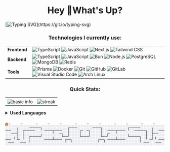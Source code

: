 <h1 align='center'>Hey 👋What's Up?</h1>

[![Typing SVG](https://readme-typing-svg.herokuapp.com?color=ba60ff&lines=Fullstack+Developer.)](https://git.io/typing-svg)

###

<h3 align='center'>Technologies I currently use:</h3>
<table align='center'>
  <tr>
    <td style='font-weight: bold; padding-right: 10px; vertical-align: center;'>Frontend</td>
    <td>
      <img height='40' src='https://skillicons.dev/icons?i=ts' title='TypeScript' />
      <img height='40' src='https://skillicons.dev/icons?i=js' title='JavaScript' />
      <img height='40' src='https://skillicons.dev/icons?i=nextjs' title='Next.js' />
      <img height='40' src='https://skillicons.dev/icons?i=tailwind' title='Tailwind CSS' />
    </td>
  </tr>
  <tr>
    <td style='font-weight: bold; padding-right: 10px; vertical-align: center;'>Backend</td>
    <td>
      <img height='40' src='https://skillicons.dev/icons?i=ts' title='TypeScript' />
      <img height='40' src='https://skillicons.dev/icons?i=js' title='JavaScript' />
      <img height='40' src='https://skillicons.dev/icons?i=bun' title='Bun' />
      <img height='40' src='https://skillicons.dev/icons?i=nodejs' title='Node.js' />
      <img height='40' src='https://skillicons.dev/icons?i=postgres' title='PostgreSQL' />
      <img height='40' src='https://skillicons.dev/icons?i=mongo' title='MongoDB' />
      <img height='40' src='https://skillicons.dev/icons?i=redis' title='Redis' />
    </td>
  </tr>
  <tr>
    <td style='font-weight: bold; padding-right: 10px; vertical-align: center;'>Tools</td>
    <td>
      <img height='40' src='https://skillicons.dev/icons?i=prisma' title='Prisma' />
      <img height='40' src='https://skillicons.dev/icons?i=docker' title='Docker' />
      <img height='40' src='https://skillicons.dev/icons?i=git' title='Git' />
      <img height='40' src='https://skillicons.dev/icons?i=github' title='GitHub' />
      <img height='40' src='https://skillicons.dev/icons?i=gitlab' title='GitLab' />
      <img height='40' src='https://skillicons.dev/icons?i=vscode' title='Visual Studio Code' />
      <img height='40' src='https://skillicons.dev/icons?i=arch' title='Arch Linux' />
    </td>
  </tr>
</table>

###

<h3 align='center'>Quick Stats:</h3>
<table>
  <tr>
    <td style='padding=0;width=50%;'>
      <img align='center' style='padding=0;' src='https://github-readme-stats.vercel.app/api?username=levisantosp&hide_border=true&hide_title=true&show_icons=true&count_private=true&theme=ambient_gradient&ts=1761516755' alt='basic info' />
    </td>
    <td style='padding=0;width=50%;'>
      <img align='center' style='padding=0;' src='https://streak-stats.demolab.com?user=levisantosp&locale=en&mode=daily&theme=ambient_gradient&hide_border=false&border_radius=5&order=3' alt='streak' />
    </td>
  </tr>
</table>

<details>	
  <summary><b>Used Languages</b></summary>
  <img src='https://github-readme-stats.vercel.app/api/top-langs/?username=levisantosp&layout=donut&langs_count=16&theme=ambient_gradient&hide_title=true&ts=1761482454'>
</details>

###

<picture>
  <source media='(prefers-color-scheme: dark)' srcset='https://raw.githubusercontent.com/levisantosp/levisantosp/output/pacman-contribution-graph-dark.svg'>
  <source media='(prefers-color-scheme: light)' srcset='https://raw.githubusercontent.com/levisantosp/levisantosp/output/pacman-contribution-graph.svg'>
  <img alt='pacman contribution graph' src='https://raw.githubusercontent.com/levisantosp/levisantosp/output/pacman-contribution-graph.svg'>
</picture>
